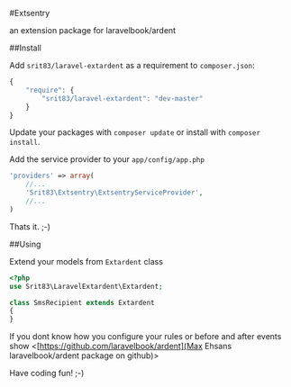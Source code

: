 #Extsentry

an extension package for laravelbook/ardent

##Install

Add `srit83/laravel-extardent` as a requirement to `composer.json`:

```javascript
{
    "require": {
        "srit83/laravel-extardent": "dev-master"
    }
}
```

Update your packages with `composer update` or install with `composer install`.

Add the service provider to your `app/config/app.php`

```php
'providers' => array(
    //...
    'Srit83\Extsentry\ExtsentryServiceProvider',
    //...
)
```

Thats it. ;-)

##Using

Extend your models from `Extardent` class

```php
<?php
use Srit83\LaravelExtardent\Extardent;

class SmsRecipient extends Extardent
{
}

```

If you dont know how you configure your rules or before and after events show <[https://github.com/laravelbook/ardent](Max Ehsans laravelbook/ardent package on github)>

Have coding fun! ;-)